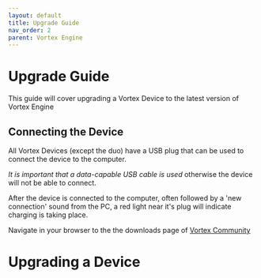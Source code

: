 ```yaml
---
layout: default
title: Upgrade Guide
nav_order: 2
parent: Vortex Engine
---
```


# Upgrade Guide

This guide will cover upgrading a Vortex Device to the latest version of Vortex Engine

## Connecting the Device

All Vortex Devices (except the duo) have a USB plug that can be used to connect the device to the computer.

_It is important that a data-capable USB cable is used_ otherwise the device will not be able to connect.

After the device is connected to the computer, often followed by a 'new connection' sound from the PC, a red light near it's plug will indicate charging is taking place.

Navigate in your browser to the the downloads page of [Vortex Community](https://vortex.community/downloads)





# Upgrading a Device
